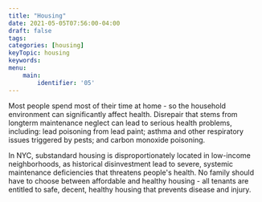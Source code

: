 ```yaml
---
title: "Housing"
date: 2021-05-05T07:56:00-04:00
draft: false
tags: 
categories: [housing]
keyTopic: housing
keywords: 
menu:
    main:
        identifier: '05'
---
```

Most people spend most of their time at home - so the household environment can significantly affect health. Disrepair that stems from longterm maintenance neglect can lead to serious health problems, including: lead poisoning from lead paint; asthma and other respiratory issues triggered by pests; and carbon monoxide poisoning.

In NYC, substandard housing is disproportionately located in low-income neighborhoods, as historical disinvestment lead to severe, systemic maintenance deficiencies that threatens people's health. No family should have to choose between affordable and healthy housing - all tenants are entitled to safe, decent, healthy housing that prevents disease and injury.


